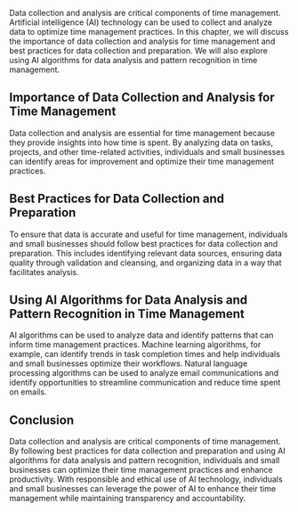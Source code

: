 
Data collection and analysis are critical components of time management. Artificial intelligence (AI) technology can be used to collect and analyze data to optimize time management practices. In this chapter, we will discuss the importance of data collection and analysis for time management and best practices for data collection and preparation. We will also explore using AI algorithms for data analysis and pattern recognition in time management.

Importance of Data Collection and Analysis for Time Management
--------------------------------------------------------------

Data collection and analysis are essential for time management because they provide insights into how time is spent. By analyzing data on tasks, projects, and other time-related activities, individuals and small businesses can identify areas for improvement and optimize their time management practices.

Best Practices for Data Collection and Preparation
--------------------------------------------------

To ensure that data is accurate and useful for time management, individuals and small businesses should follow best practices for data collection and preparation. This includes identifying relevant data sources, ensuring data quality through validation and cleansing, and organizing data in a way that facilitates analysis.

Using AI Algorithms for Data Analysis and Pattern Recognition in Time Management
--------------------------------------------------------------------------------

AI algorithms can be used to analyze data and identify patterns that can inform time management practices. Machine learning algorithms, for example, can identify trends in task completion times and help individuals and small businesses optimize their workflows. Natural language processing algorithms can be used to analyze email communications and identify opportunities to streamline communication and reduce time spent on emails.

Conclusion
----------

Data collection and analysis are critical components of time management. By following best practices for data collection and preparation and using AI algorithms for data analysis and pattern recognition, individuals and small businesses can optimize their time management practices and enhance productivity. With responsible and ethical use of AI technology, individuals and small businesses can leverage the power of AI to enhance their time management while maintaining transparency and accountability.
